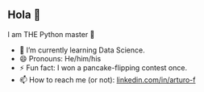 ## Hola 👋

<!--
**arturofonseca/arturofonseca** is a ✨ _special_ ✨ repository because its `README.md` (this file) appears on your GitHub profile.

Here are some ideas to get you started:

- 🔭 I’m currently working on ...
- 🌱 I’m currently learning ...
- 👯 I’m looking to collaborate on ...
- 🤔 I’m looking for help with ...
- 💬 Ask me about ...
- 📫 How to reach me (or not): ...
- 😄 Pronouns: ...
- ⚡ Fun fact: ...
-->

I am THE Python master 🐍

- 🌱 I’m currently learning Data Science.
- 😄 Pronouns: He/him/his
- ⚡ Fun fact: I won a pancake-flipping contest once.
- 📫 How to reach me (or not): [linkedin.com/in/arturo-f](https://www.linkedin.com/in/arturo-f)
